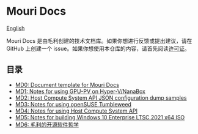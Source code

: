 ﻿# Mouri Docs

[English](ReadMe.md)

Mouri Docs 是由毛利创建的技术文档库。如果你想进行反馈或提出建议，请在 GitHub
上创建一个 issue。如果你想使用本仓库的内容，请首先阅读[许可证](License.md)。

## 目录

- [MD0: Document template for Mouri Docs](docs/0)
- [MD1: Notes for using GPU-PV on Hyper-V/NanaBox](docs/1)
- [MD2: Host Compute System API JSON configuration dump samples](docs/2)
- [MD3: Notes for using openSUSE Tumbleweed](docs/3)
- [MD4: Notes for using Host Compute System API](docs/4)
- [MD5: Notes for building Windows 10 Enterprise LTSC 2021 x64 ISO](docs/5)
- [MD6: 毛利的开源软件哲学](docs/6/ReadMe.zh-CN.md)
